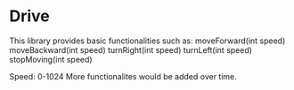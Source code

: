 # Drive
This library provides basic functionalities such as:
moveForward(int speed)
moveBackward(int speed)
turnRight(int speed)
turnLeft(int speed)
stopMoving(int speed)

Speed: 0-1024
More functionalites would be added over time.
